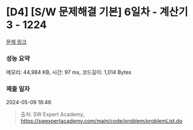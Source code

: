 # [D4] [S/W 문제해결 기본] 6일차 - 계산기3 - 1224 

[문제 링크](https://swexpertacademy.com/main/code/problem/problemDetail.do?contestProbId=AV14tDX6AFgCFAYD) 

### 성능 요약

메모리: 44,984 KB, 시간: 97 ms, 코드길이: 1,014 Bytes

### 제출 일자

2024-05-09 18:46



> 출처: SW Expert Academy, https://swexpertacademy.com/main/code/problem/problemList.do